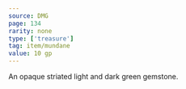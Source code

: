 ```yaml
---
source: DMG
page: 134
rarity: none
type: ['treasure']
tag: item/mundane
value: 10 gp
---
```


An opaque striated light and dark green gemstone.

